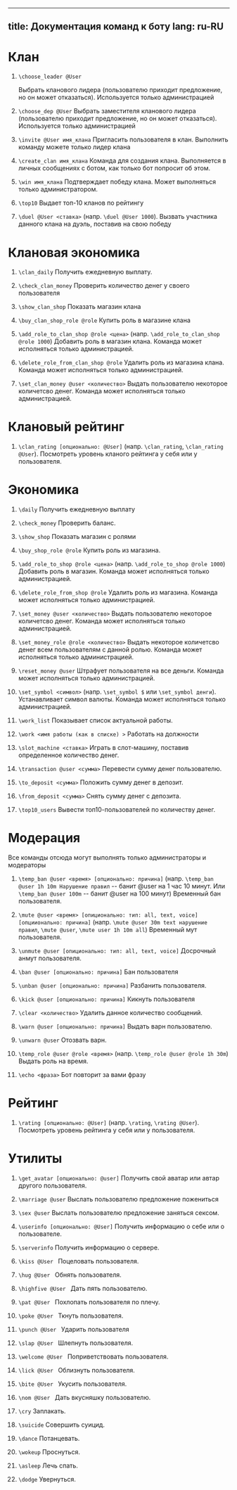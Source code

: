 
---
title: Документация команд к боту
lang: ru-RU
---

# Клан
1.  `\choose_leader @User`
    
    Выбрать кланового лидера (пользователю приходит предложение, но он может отказаться).  Используется только администрацией
2.   `\choose_dep @User`
    Выбрать заместителя кланового лидера (пользователю приходит предложение, но он может отказаться).  Используется только администрацией

3.  `\invite @User имя_клана`
    Пригласить пользователя в клан. Выполнить команду можете только лидер клана

4.  `\create_clan имя_клана`
    Команда для создания клана. Выполняется в личных сообщениях с ботом, как только бот попросит об этом.

5. `\win имя_клана`
    Подтверждает победу клана. Может выполняться только администратором.

6.  `\top10`
    Выдает топ-10 кланов по рейтингу

7.  `\duel @User <ставка>` (напр. `\duel @User 1000`).
    Вызвать участника данного клана на дуэль, поставив на свою победу

# Клановая экономика
1.  `\clan_daily`
    Получить ежедневную выплату.

2.  `\check_clan_money`
    Проверить количество денег у своего пользователя

3.  `\show_clan_shop`
    Показать магазин клана

4.  `\buy_clan_shop_role @role`
    Купить роль в магазине клана

5.  `\add_role_to_clan_shop @role <цена>` (напр. `\add_role_to_clan_shop @role 1000`)
    Добавить роль в магазин клана. Команда может исполняться только администрацией.

6.  `\delete_role_from_clan_shop @role`
    Удалить роль из магазина клана. Команда может исполняться только администрацией.

7.  `\set_clan_money @user <количество>`
    Выдать пользователю некоторое количетсво денег. Команда может исполняться только администрацией.

# Клановый рейтинг
1. `\clan_rating [опционально: @User]` (напр. `\clan_rating`, `\clan_rating @User`). 
Посмотреть уровень кланого рейтинга у себя или у пользователя.

# Экономика
1. `\daily`
    Получить ежедневную выплату

2.  `\check_money`
    Проверить баланс.

3.  `\show_shop`
    Показать магазин с ролями

4.  `\buy_shop_role @role`
    Купить роль из магазина.

5.  `\add_role_to_shop @role <цена>` (напр. `\add_role_to_shop @role 1000`)
    Добавить роль в магазин. Команда может исполняться только администрацией.

6.  `\delete_role_from_shop @role`
    Удалить роль из магазина. Команда может исполняться только администрацией.

7.  `\set_money @user <количество>`
    Выдать пользователю некоторое количетсво денег. Команда может исполняться только администрацией.

8.  `\set_money_role @role <количество>`
    Выдать некоторое количетсво денег всем пользователям с данной ролью. Команда может исполняться только администрацией.

9.  `\reset_money @user`
    Штрафует пользователя на все деньги. Команда может исполняться только администрацией.

10. `\set_symbol <символ>` (напр. `\set_symbol $` или `\set_symbol денги`).
    Устанавливает символ валюты.  Команда может исполняться только администрацией.

11. `\work_list`
    Показывает список актуальной работы.

12. `\work <имя работы (как в списке) >`
    Работать на должности

13. `\slot_machine <ставка>`
    Играть в слот-машину, поставив определенное количество денег.

14. `\transaction @user <сумма>`
    Перевести сумму денег пользователю.

15. `\to_deposit <сумма>`
    Положить сумму денег в депозит.

16. `\from_deposit <сумма>`
    Снять сумму денег с депозита.

17. `\top10_users` 
    Вывести топ10-пользователей по количеству денег.

# Модерация
Все команды отсюда могут выполнять только администраторы и модераторы

1. `\temp_ban @user <время> [опционально: причина]` (напр. `\temp_ban @user 1h 10m Нарушение правил` -- банит @user на 1 час 10 минут. Или `\temp_ban @user 100m` -- банит @user на 100 минут)
Временный бан пользователя.

2. `\mute @user <время> [опиционально: тип: all, text, voice] [опциионально: причина]` (напр. `\mute @user 30m text нарушение правил`, `\mute @user`, `\mute user 1h 10m all`)
Временный мут пользователя.

3. `\unmute @user [опиционально: тип: all, text, voice]`
Досрочный анмут пользователя.

4. `\ban @user [опционально: причина]`
Бан пользователя

5. `\unban @user [опционально: причина]`
Разбанить пользователя.

6. `\kick @user [опционально: причина]`
Кикнуть пользователя

7. `\clear <количество>`
    Удалить данное количество сообщений.

8.  `\warn @user [опционально: причина]`
    Выдать варн пользователю.

9.  `\unwarn @user`
    Отозвать варн.

10. `\temp_role @user @role <время>` (напр. `\temp_role @user @role 1h 30m`)
    Выдать роль на время.

11. `\echo <фраза>`
    Бот повторит за вами фразу

# Рейтинг
1.  `\rating [опционально: @User]` (напр. `\rating`, `\rating @User`). 
Посмотреть уровень рейтинга у себя или у пользователя.

# Утилиты
1. `\get_avatar [опционально: @user]`
    Получить свой аватар или автар другого пользователя.

2.  `\marriage @user`
    Выслать пользователю предложение пожениться

3.  `\sex @user`
    Выслать пользователю предложение заняться сексом.

4.  `\userinfo [опционально: @User]`
    Получить информацию о себе или о пользователе.

5.  `\serverinfo`
    Получить информацию о сервере.

6. `\kiss @User `
    Поцеловать пользователя.

7. `\hug @User `
    Обнять пользователя.

8. `\highfive @User `
    Дать пять пользователю.

9. `\pat @User `
    Похлопать пользователя по плечу.

10. `\poke @User `
    Ткнуть пользователя.

11. `\punch @User `
    Ударить пользователя

12. `\slap @User `
    Шлепнуть пользователя.

13. `\welcome @User `
    Поприветствовать пользователя.

14. `\lick @User `
    Облизнуть пользователя.

15. `\bite @User `
    Укусить пользователя.

16. `\nom @User `
    Дать вкусняшку пользователю.

17. `\cry`
    Заплакать.

18. `\suicide`
    Совершить суицид.

19. `\dance`
    Потанцевать.

20. `\wokeup`
    Проснуться.

21. `\asleep`
    Лечь спать.

22. `\dodge`
    Увернуться.